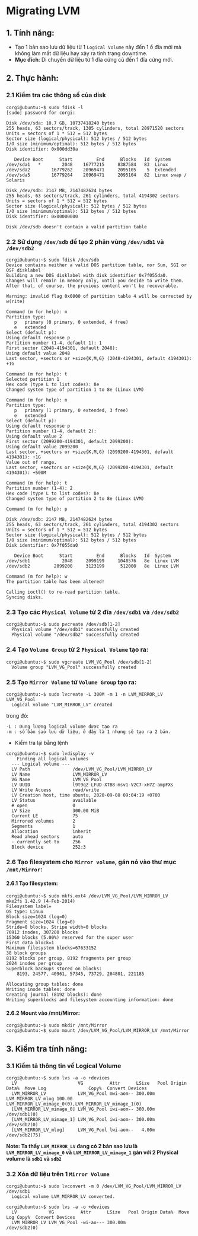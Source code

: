 # Migrating LVM
## 1. Tính năng:
- Tạo 1 bản sao lưu dữ liệu từ 1 `Logical Volume` này đến 1 ổ đĩa mới mà không làm mất dữ liệu hay xảy ra tình trạng downtime.
- **Mục đích**: Di chuyển dữ liệu từ 1 đĩa cứng cũ đến 1 đĩa cứng mới.

## 2. Thực hành:
### 2.1 Kiểm tra các thông số của disk

```
corgi@ubuntu:~$ sudo fdisk -l
[sudo] password for corgi: 

Disk /dev/sda: 10.7 GB, 10737418240 bytes
255 heads, 63 sectors/track, 1305 cylinders, total 20971520 sectors
Units = sectors of 1 * 512 = 512 bytes
Sector size (logical/physical): 512 bytes / 512 bytes
I/O size (minimum/optimal): 512 bytes / 512 bytes
Disk identifier: 0x000dd30a

   Device Boot      Start         End      Blocks   Id  System
/dev/sda1   *        2048    16777215     8387584   83  Linux
/dev/sda2        16779262    20969471     2095105    5  Extended
/dev/sda5        16779264    20969471     2095104   82  Linux swap / Solaris

Disk /dev/sdb: 2147 MB, 2147482624 bytes
255 heads, 63 sectors/track, 261 cylinders, total 4194302 sectors
Units = sectors of 1 * 512 = 512 bytes
Sector size (logical/physical): 512 bytes / 512 bytes
I/O size (minimum/optimal): 512 bytes / 512 bytes
Disk identifier: 0x00000000

Disk /dev/sdb doesn't contain a valid partition table

```
### 2.2 Sử dụng `/dev/sdb` để tạo 2 phân vùng `/dev/sdb1` và `/dev/sdb2`

```
corgi@ubuntu:~$ sudo fdisk /dev/sdb 
Device contains neither a valid DOS partition table, nor Sun, SGI or OSF disklabel
Building a new DOS disklabel with disk identifier 0x7f055da0.
Changes will remain in memory only, until you decide to write them.
After that, of course, the previous content won't be recoverable.

Warning: invalid flag 0x0000 of partition table 4 will be corrected by w(rite)

Command (m for help): n
Partition type:
   p   primary (0 primary, 0 extended, 4 free)
   e   extended
Select (default p): 
Using default response p
Partition number (1-4, default 1): 1
First sector (2048-4194301, default 2048): 
Using default value 2048
Last sector, +sectors or +size{K,M,G} (2048-4194301, default 4194301): +1G

Command (m for help): t
Selected partition 1
Hex code (type L to list codes): 8e
Changed system type of partition 1 to 8e (Linux LVM)

Command (m for help): n
Partition type:
   p   primary (1 primary, 0 extended, 3 free)
   e   extended
Select (default p): 
Using default response p
Partition number (1-4, default 2):  
Using default value 2
First sector (2099200-4194301, default 2099200): 
Using default value 2099200
Last sector, +sectors or +size{K,M,G} (2099200-4194301, default 4194301): +1G
Value out of range.
Last sector, +sectors or +size{K,M,G} (2099200-4194301, default 4194301): +500M

Command (m for help): t
Partition number (1-4): 2
Hex code (type L to list codes): 8e
Changed system type of partition 2 to 8e (Linux LVM)

Command (m for help): p

Disk /dev/sdb: 2147 MB, 2147482624 bytes
255 heads, 63 sectors/track, 261 cylinders, total 4194302 sectors
Units = sectors of 1 * 512 = 512 bytes
Sector size (logical/physical): 512 bytes / 512 bytes
I/O size (minimum/optimal): 512 bytes / 512 bytes
Disk identifier: 0x7f055da0

   Device Boot      Start         End      Blocks   Id  System
/dev/sdb1            2048     2099199     1048576   8e  Linux LVM
/dev/sdb2         2099200     3123199      512000   8e  Linux LVM

Command (m for help): w
The partition table has been altered!

Calling ioctl() to re-read partition table.
Syncing disks.

```

### 2.3 Tạo các `Physical Volume` từ 2 đĩa `/dev/sdb1` và `/dev/sdb2`
```
corgi@ubuntu:~$ sudo pvcreate /dev/sdb[1-2]
  Physical volume "/dev/sdb1" successfully created
  Physical volume "/dev/sdb2" successfully created
```

### 2.4 Tạo `Volume Group` từ 2 `Physical Volume` tạo ra:

```
corgi@ubuntu:~$ sudo vgcreate LVM_VG_Pool /dev/sdb[1-2]
  Volume group "LVM_VG_Pool" successfully created
```

### 2.5 Tạo `Mirror Volume` từ `Volume Group` tạo ra:

```
corgi@ubuntu:~$ sudo lvcreate -L 300M -m 1 -n LVM_MIRROR_LV LVM_VG_Pool
  Logical volume "LVM_MIRROR_LV" created
```

trong đó:

```
-L : Dung lượng logical volume được tạo ra
-m : số bản sao lưu dữ liệu, ở đây là 1 nhưng sẽ tạo ra 2 bản.
```

- Kiểm tra lại bằng lệnh
```
corgi@ubuntu:~$ sudo lvdisplay -v
    Finding all logical volumes
  --- Logical volume ---
  LV Path                /dev/LVM_VG_Pool/LVM_MIRROR_LV
  LV Name                LVM_MIRROR_LV
  VG Name                LVM_VG_Pool
  LV UUID                l9t9qZ-LFUD-XTB8-msv1-V2C7-xH7Z-ampFXs
  LV Write Access        read/write
  LV Creation host, time ubuntu, 2020-09-08 09:04:19 +0700
  LV Status              available
  # open                 0
  LV Size                300.00 MiB
  Current LE             75
  Mirrored volumes       2
  Segments               1
  Allocation             inherit
  Read ahead sectors     auto
  - currently set to     256
  Block device           252:3
```


### 2.6  Tạo filesystem cho `Mirror volume`, gán nó vào thư mục `/mnt/Mirror`:

#### 2.6.1 Tạo filesystem:
```
corgi@ubuntu:~$ sudo mkfs.ext4 /dev/LVM_VG_Pool/LVM_MIRROR_LV
mke2fs 1.42.9 (4-Feb-2014)
Filesystem label=
OS type: Linux
Block size=1024 (log=0)
Fragment size=1024 (log=0)
Stride=0 blocks, Stripe width=0 blocks
76912 inodes, 307200 blocks
15360 blocks (5.00%) reserved for the super user
First data block=1
Maximum filesystem blocks=67633152
38 block groups
8192 blocks per group, 8192 fragments per group
2024 inodes per group
Superblock backups stored on blocks: 
	8193, 24577, 40961, 57345, 73729, 204801, 221185

Allocating group tables: done                            
Writing inode tables: done                            
Creating journal (8192 blocks): done
Writing superblocks and filesystem accounting information: done 
```

#### 2.6.2 Mount vào /mnt/Mirror:

```
corgi@ubuntu:~$ sudo mkdir /mnt/Mirror
corgi@ubuntu:~$ sudo mount /dev/LVM_VG_Pool/LVM_MIRROR_LV /mnt/Mirror
```

## 3. Kiểm tra tính năng:
### 3.1 Kiểm tả thông tin về Logical Volume


```
corgi@ubuntu:~$ sudo lvs -a -o +devices
  LV                       VG          Attr      LSize   Pool Origin Data%  Move Log                Copy%  Convert Devices                                            
  LVM_MIRROR_LV            LVM_VG_Pool mwi-aom-- 300.00m                         LVM_MIRROR_LV_mlog 100.00         LVM_MIRROR_LV_mimage_0(0),LVM_MIRROR_LV_mimage_1(0)
  [LVM_MIRROR_LV_mimage_0] LVM_VG_Pool iwi-aom-- 300.00m                                                           /dev/sdb1(0)                                       
  [LVM_MIRROR_LV_mimage_1] LVM_VG_Pool iwi-aom-- 300.00m                                                           /dev/sdb2(0)                                       
  [LVM_MIRROR_LV_mlog]     LVM_VG_Pool lwi-aom--   4.00m                                                           /dev/sdb2(75)               
```

__Note: Ta thấy `LVM_MIRROR_LV` đang có 2 bản sao lưu là `LVM_MIRROR_LV_mimage_0` và `LVM_MIRROR_LV_mimage_1` gán với 2 Physical volume là `sdb1` và `sdb2`__

### 3.2 Xóa dữ liệu trên 1 `Mirror Volume`

```
corgi@ubuntu:~$ sudo lvconvert -m 0 /dev/LVM_VG_Pool/LVM_MIRROR_LV /dev/sdb1
  Logical volume LVM_MIRROR_LV converted.
```

```
corgi@ubuntu:~$ sudo lvs -a -o +devices
  LV            VG          Attr      LSize   Pool Origin Data%  Move Log Copy%  Convert Devices     
  LVM_MIRROR_LV LVM_VG_Pool -wi-ao--- 300.00m                                            /dev/sdb2(0)
```

